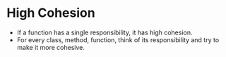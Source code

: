 # High Cohesion

* If a function has a single responsibility, it has high cohesion.
* For every class, method, function, think of its responsibility and try to make it more cohesive.
